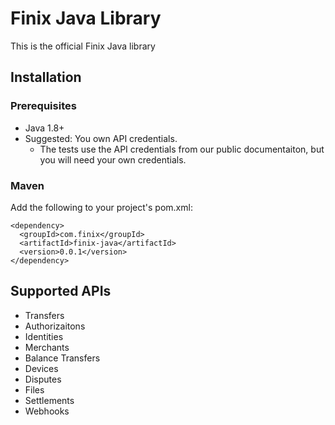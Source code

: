 # Finix Java Library

This is the official Finix Java library

## Installation
### Prerequisites
- Java 1.8+
- Suggested: You own API credentials.
    - The tests use the API credentials from our public documentaiton, but you will need your own credentials.

### Maven

Add the following to your project's pom.xml:
```
<dependency>
  <groupId>com.finix</groupId>
  <artifactId>finix-java</artifactId>
  <version>0.0.1</version>
</dependency>
```

## Supported APIs
- Transfers
- Authorizaitons
- Identities
- Merchants
- Balance Transfers
- Devices
- Disputes
- Files
- Settlements
- Webhooks